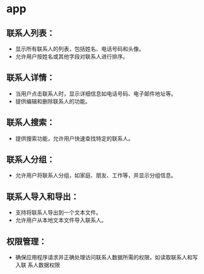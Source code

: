 # app

## 联系人列表：
- 显示所有联系人的列表，包括姓名、电话号码和头像。
- 允许用户按姓名或其他字段对联系人进行排序。
## 联系人详情：
- 当用户点击联系人时，显示详细信息如电话号码、电子邮件地址等。
- 提供编辑和删除联系人的功能。
## 联系人搜索：
- 提供搜索功能，允许用户快速查找特定的联系人。
## 联系人分组：
- 允许用户将联系人分组，如家庭、朋友、工作等，并显示分组信息。
## 联系人导入和导出：
- 支持将联系人导出到一个文本文件。
- 允许用户从本地文本文件导入联系人。
## 权限管理：
- 确保应用程序请求并正确处理访问联系人数据所需的权限，如读取联系人和写入联
系人数据权限
